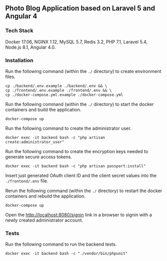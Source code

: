 ## Photo Blog Application based on Laravel 5 and Angular 4

### Tech Stack

Docker 17.06, NGINX 1.12, MySQL 5.7, Redis 3.2, PHP 7.1, Laravel 5.4, Node.js 8.1, Angular 4.0.

### Installation

Run the following command (within the `./` directory) to create environment files.

```
cp ./backend/.env.example ./backend/.env && \
cp ./frontend/.env.example ./frontend/.env && \
cp ./docker-compose.yml.example ./docker-compose.yml
```

Run the following command (within the `./` directory) to start the docker containers and build the application.

```
docker-compose up
```

Run the following command to create the administrator user.
```
docker exec -it backend bash -c "php artisan create:administrator_user"
```

Run the following command to create the encryption keys needed to generate secure access tokens.
```
docker exec -it backend bash -c "php artisan passport:install"
```

Insert just generated OAuth client ID and the client secret values into the `./frontend/.env` file.

Rerun the following command (within the `./` directory) to restart the docker containers and rebuild the application.

```
docker-compose up
```

Open the [http://localhost:8080/signin](http://localhost:8080/signin) link in a browser to signin with a newly created administrator account.

### Tests

Run the following command to run the backend tests.
```
docker exec -it backend bash -c "./vendor/bin/phpunit"
```

